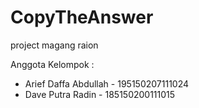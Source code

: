 # CopyTheAnswer
project magang raion

Anggota Kelompok :
- Arief Daffa Abdullah - 195150207111024
- Dave Putra Radin - 185150200111015
